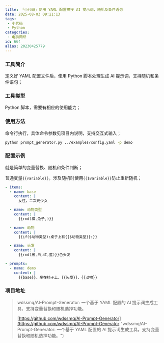 ```yaml
---
title: 「小代码」使用 YAML 配置拼接 AI 提示词，随机及条件语句
date: 2025-08-03 09:21:13
tags:
 - 小代码
 - Python
categories:
 - 电脑网络
id: 664
alias: 20230425779
---
```


### 工具简介

定义好 YAML 配置文件后，使用 Python 脚本处理生成 AI 提示词，支持随机和条件语句；

<!--more-->

### 工具类型

Python 脚本，需要有相应的使用能力；

### 使用方法

命令行执行，具体命令参数见项目内说明，支持交互式输入；

```bash
python prompt_generator.py ../examples/config.yaml -p demo

```

### 配置示例

就是简单的变量替换、随机和条件判断；

普通变量`{{variable}}`，涉及随机时使用`{{$variable}}`防止重新随机；

```yaml
- items:
  - name: base
    content: |
      女性，二次元少女

  - name: 动物类型
    content: |
      {{rnd(猫,兔子,)}}

  - name: 动物
    content: |
      {{if($动物类型):桌子上有{{$动物类型}}:}}

  - name: 头发
    content: |
      {{rnd(黑,白,红,蓝)}}色头发

- prompts:
  - name: demo
    content: |
      {{base}}，坐在椅子上，{{头发}}，{{动物}}

```

### 项目地址


> wdssmq/AI-Prompt-Generator: 一个基于 YAML 配置的 AI 提示词生成工具，支持变量替换和随机选择功能。
>
> [https://github.com/wdssmq/AI-Prompt-Generator](https://github.com/wdssmq/AI-Prompt-Generator "wdssmq/AI-Prompt-Generator: 一个基于 YAML 配置的 AI 提示词生成工具，支持变量替换和随机选择功能。")
